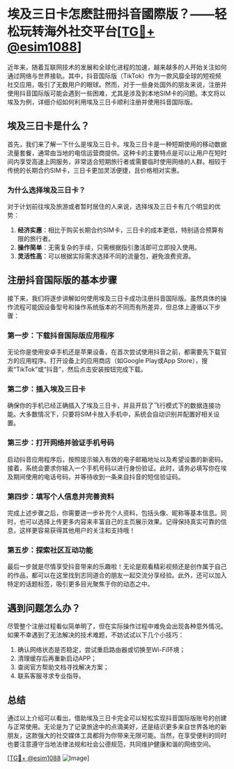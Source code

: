 # 埃及三日卡怎麽註冊抖音國際版？——轻松玩转海外社交平台[[TG💪+ @esim1088](https://t.me/s/esim1088)]

近年来，随着互联网技术的发展和全球化进程的加速，越来越多的人开始关注如何通过网络与世界接轨。其中，抖音国际版（TikTok）作为一款风靡全球的短视频社交应用，吸引了无数用户的眼球。然而，对于一些身处国外的朋友来说，注册并使用抖音国际版可能会遇到一些困难，尤其是涉及到本地SIM卡的问题。本文将以埃及为例，详细介绍如何利用埃及三日卡顺利注册并使用抖音国际版。

## 埃及三日卡是什么？

首先，我们来了解一下什么是埃及三日卡。埃及三日卡是一种短期使用的移动数据流量套餐，通常由当地的电信运营商提供。这种卡的主要特点是可以让用户在短时间内享受高速上网服务，非常适合短期旅行者或需要临时使用网络的人群。相较于传统的长期合约SIM卡，三日卡更加灵活便捷，且价格相对实惠。

### 为什么选择埃及三日卡？

对于计划前往埃及旅游或者暂时居住的人来说，选择埃及三日卡有几个明显的优势：

1. **经济实惠**：相比于购买长期合约SIM卡，三日卡的成本更低，特别适合预算有限的旅行者。
2. **操作简单**：无需复杂的手续，只需根据指引激活即可立即投入使用。
3. **灵活性高**：可以根据实际需求选择不同的流量包，避免浪费资源。

## 注册抖音国际版的基本步骤

接下来，我们将逐步讲解如何使用埃及三日卡成功注册抖音国际版。虽然具体的操作流程可能因设备型号和操作系统版本的不同而有所差异，但总体上遵循以下步骤：

### 第一步：下载抖音国际版应用程序

无论你是使用安卓手机还是苹果设备，在首次尝试使用抖音之前，都需要先下载官方的应用程序。打开设备上的应用商店（如Google Play或App Store），搜索“TikTok”或“抖音”，然后点击安装按钮完成下载。

### 第二步：插入埃及三日卡

确保你的手机已经正确插入了埃及三日卡，并且开启了飞行模式下的数据连接功能。大多数情况下，只要将SIM卡放入手机中，系统会自动识别并配置好相关设置。

### 第三步：打开网络并验证手机号码

启动抖音应用程序后，按照提示输入有效的电子邮箱地址以及希望设置的新密码。接着，系统会要求你输入一个手机号码以进行身份验证。此时，请务必填写你在埃及期间使用的电话号码，并等待收到一条来自抖音的短信验证码。

### 第四步：填写个人信息并完善资料

完成上述步骤之后，你需要进一步补充个人资料，包括头像、昵称等基本信息。同时，也可以选择上传更多内容来丰富自己的主页展示效果。记得保持真实可靠的信息，这样更容易获得其他用户的关注和支持哦！

### 第五步：探索社区互动功能

最后一步就是尽情享受抖音带来的乐趣啦！无论是观看精彩视频还是创作属于自己的作品，都可以在这里找到志同道合的朋友一起交流分享经验。此外，还可以加入特定的话题标签，吸引更多目光聚焦于你的动态之中。

## 遇到问题怎么办？

尽管整个注册过程看似简单明了，但在实际操作过程中难免会出现各种意外情况。如果不幸遇到了无法解决的技术难题，不妨试试以下几个小技巧：

1. 确认网络状态是否稳定，尝试重启路由器或切换至Wi-Fi环境；
2. 清理缓存后再重新启动APP；
3. 查阅官方帮助文档寻找解决方案；
4. 联系客服寻求专业指导。

## 总结

通过以上介绍可以看出，借助埃及三日卡完全可以轻松实现抖音国际版账号的创建与正常使用。无论是为了记录旅途中的点滴美好，还是结识更多来自世界各地的新朋友，这款强大的社交媒体工具都将为你带来无限可能。当然，在享受便利的同时也要注意遵守当地法律法规和社会公德规范，共同维护健康和谐的网络空间。

[[TG💪+ @esim1088](https://t.me/s/esim1088) ![Image](https://i.postimg.cc/4NQfJmqS/Snipaste-2025-05-13-00-14-12.png)]